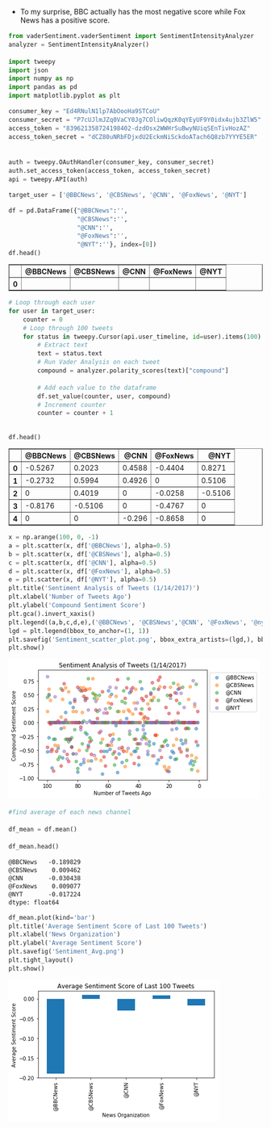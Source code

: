 
- To my surprise, BBC actually has the most negative score while Fox News has a positive score. 


```python
from vaderSentiment.vaderSentiment import SentimentIntensityAnalyzer
analyzer = SentimentIntensityAnalyzer()

import tweepy
import json
import numpy as np
import pandas as pd
import matplotlib.pyplot as plt

```


```python
consumer_key = "Ed4RNulN1lp7AbOooHa9STCoU"
consumer_secret = "P7cUJlmJZq0VaCY0Jg7COliwQqzK0qYEyUF9Y0idx4ujb3ZlW5"
access_token = "839621358724198402-dzdOsx2WWHrSuBwyNUiqSEnTivHozAZ"
access_token_secret = "dCZ80uNRbFDjxdU2EckmNiSckdoATach6Q8zb7YYYE5ER"


auth = tweepy.OAuthHandler(consumer_key, consumer_secret)
auth.set_access_token(access_token, access_token_secret)
api = tweepy.API(auth)
```


```python
target_user = ['@BBCNews', '@CBSNews', '@CNN', '@FoxNews', '@NYT']
```


```python
df = pd.DataFrame({"@BBCNews":'',
                   "@CBSNews":'',
                   "@CNN":'',
                   "@FoxNews":'',
                   "@NYT":''}, index=[0])
df.head()
```




<div>
<style>
    .dataframe thead tr:only-child th {
        text-align: right;
    }

    .dataframe thead th {
        text-align: left;
    }

    .dataframe tbody tr th {
        vertical-align: top;
    }
</style>
<table border="1" class="dataframe">
  <thead>
    <tr style="text-align: right;">
      <th></th>
      <th>@BBCNews</th>
      <th>@CBSNews</th>
      <th>@CNN</th>
      <th>@FoxNews</th>
      <th>@NYT</th>
    </tr>
  </thead>
  <tbody>
    <tr>
      <th>0</th>
      <td></td>
      <td></td>
      <td></td>
      <td></td>
      <td></td>
    </tr>
  </tbody>
</table>
</div>




```python
# Loop through each user
for user in target_user:
    counter = 0
    # Loop through 100 tweets
    for status in tweepy.Cursor(api.user_timeline, id=user).items(100):
        # Extract text
        text = status.text
        # Run Vader Analysis on each tweet
        compound = analyzer.polarity_scores(text)["compound"]
        
        # Add each value to the dataframe
        df.set_value(counter, user, compound)
        # Increment counter
        counter = counter + 1
```


```python

df.head()
```




<div>
<style>
    .dataframe thead tr:only-child th {
        text-align: right;
    }

    .dataframe thead th {
        text-align: left;
    }

    .dataframe tbody tr th {
        vertical-align: top;
    }
</style>
<table border="1" class="dataframe">
  <thead>
    <tr style="text-align: right;">
      <th></th>
      <th>@BBCNews</th>
      <th>@CBSNews</th>
      <th>@CNN</th>
      <th>@FoxNews</th>
      <th>@NYT</th>
    </tr>
  </thead>
  <tbody>
    <tr>
      <th>0</th>
      <td>-0.5267</td>
      <td>0.2023</td>
      <td>0.4588</td>
      <td>-0.4404</td>
      <td>0.8271</td>
    </tr>
    <tr>
      <th>1</th>
      <td>-0.2732</td>
      <td>0.5994</td>
      <td>0.4926</td>
      <td>0</td>
      <td>0.5106</td>
    </tr>
    <tr>
      <th>2</th>
      <td>0</td>
      <td>0.4019</td>
      <td>0</td>
      <td>-0.0258</td>
      <td>-0.5106</td>
    </tr>
    <tr>
      <th>3</th>
      <td>-0.8176</td>
      <td>-0.5106</td>
      <td>0</td>
      <td>-0.4767</td>
      <td>0</td>
    </tr>
    <tr>
      <th>4</th>
      <td>0</td>
      <td>0</td>
      <td>-0.296</td>
      <td>-0.8658</td>
      <td>0</td>
    </tr>
  </tbody>
</table>
</div>




```python
x = np.arange(100, 0, -1)
a = plt.scatter(x, df['@BBCNews'], alpha=0.5)
b = plt.scatter(x, df['@CBSNews'], alpha=0.5)
c = plt.scatter(x, df['@CNN'], alpha=0.5)
d = plt.scatter(x, df['@FoxNews'], alpha=0.5)
e = plt.scatter(x, df['@NYT'], alpha=0.5)
plt.title('Sentiment Analysis of Tweets (1/14/2017)')
plt.xlabel('Number of Tweets Ago')
plt.ylabel('Compound Sentiment Score')
plt.gca().invert_xaxis()
plt.legend((a,b,c,d,e),('@BBCNews', '@CBSNews','@CNN', '@FoxNews', '@nytimes'),numpoints=1, loc='upper right', ncol=1, fontsize=8)
lgd = plt.legend(bbox_to_anchor=(1, 1))
plt.savefig('Sentiment_scatter_plot.png', bbox_extra_artists=(lgd,), bbox_inches='tight')
plt.show()
```


![png](output_7_0.png)



```python
#find average of each news channel

df_mean = df.mean()

df_mean.head()
```




    @BBCNews   -0.189829
    @CBSNews    0.009462
    @CNN       -0.030438
    @FoxNews    0.009077
    @NYT       -0.017224
    dtype: float64




```python
df_mean.plot(kind='bar')
plt.title('Average Sentiment Score of Last 100 Tweets')
plt.xlabel('News Organization')
plt.ylabel('Average Sentiment Score')
plt.savefig('Sentiment_Avg.png')
plt.tight_layout()
plt.show()
```


![png](output_9_0.png)

